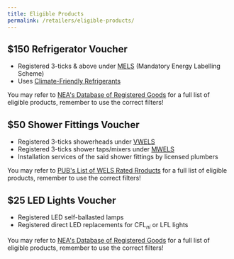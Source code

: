 ```yaml
---
title: Eligible Products
permalink: /retailers/eligible-products/
---
```

## $150 Refrigerator Voucher

- Registered 3-ticks & above under [MELS](https://www.nea.gov.sg/our-services/climate-change-energy-efficiency/energy-efficiency/household-sector/about-mandatory-energy-labelling-and-minimum-energy-performance-standards) (Mandatory Energy Labelling Scheme)
- Uses [Climate-Friendly Refrigerants](https://www.nea.gov.sg/our-services/climate-change-energy-efficiency/climate-change/reducing-ghg-emissions-from-the-use-of-refrigerants-in-rac-sector#:~:text=Climate%2Dfriendly%20Label%20for%20household,that%20use%20climate%2Dfriendly%20refrigerants.)

You may refer to [NEA's Database of Registered Goods](https://e-services.nea.gov.sg/els/Pages/Search/PublicSearchProduct.aspx?param=goods&type=p) for a full list of eligible products, remember to use the correct filters!

## $50 Shower Fittings Voucher

- Registered 3-ticks showerheads under [VWELS](https://www.pub.gov.sg/wels/welsproducts)
- Registered 3-ticks shower taps/mixers under [MWELS](https://www.pub.gov.sg/wels/welsproducts)
- Installation services of the said shower fittings by licensed plumbers

You may refer to [PUB's List of WELS Rated Rroducts](https://app.pub.gov.sg/wels/Pages/ListOfProducts.aspx) for a full list of eligible products, remember to use the correct filters!

## $25 LED Lights Voucher

- Registered LED self-ballasted lamps
- Registered direct LED replacements for CFL$_{ni}$ or LFL lights

You may refer to [NEA's Database of Registered Goods](https://e-services.nea.gov.sg/els/Pages/Search/PublicSearchProduct.aspx?param=goods&type=p) for a full list of eligible products, remember to use the correct filters!
